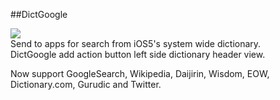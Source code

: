 ##DictGoogle

![](http://moreinfo.thebigboss.org/moreinfo/dictgoogle1.png)   
Send to apps for search from iOS5's system wide dictionary.   
DictGoogle add action button left side dictionary header view.   
   
Now support GoogleSearch, Wikipedia, Daijirin, Wisdom, EOW, Dictionary.com, Gurudic and Twitter.